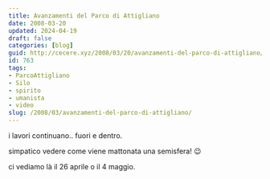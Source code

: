```yaml
---
title: Avanzamenti del Parco di Attigliano
date: 2008-03-20
updated: 2024-04-19
draft: false
categories: [blog]
guid: http://cecere.xyz/2008/03/20/avanzamenti-del-parco-di-attigliano/
id: 763
tags:
- ParcoAttigliano
- Silo
- spirito
- umanista
- video
slug: /2008/03/avanzamenti-del-parco-di-attigliano/
---
```


i lavori continuano.. fuori e dentro.
  
simpatico vedere come viene mattonata una semisfera! 😉

ci vediamo là il 26 aprile o il 4 maggio.